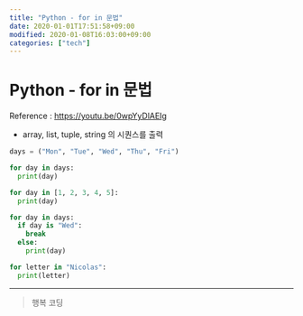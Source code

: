 ```yaml
---
title: "Python - for in 문법"
date: 2020-01-01T17:51:58+09:00
modified: 2020-01-08T16:03:00+09:00
categories: ["tech"]
---
```


# Python - for in 문법

Reference : <https://youtu.be/0wpYyDlAEIg>

- array, list, tuple, string 의 시퀀스를 출력

```py
days = ("Mon", "Tue", "Wed", "Thu", "Fri")

for day in days:
  print(day)

for day in [1, 2, 3, 4, 5]:
  print(day)

for day in days:
  if day is "Wed":
    break
  else:
    print(day)

for letter in "Nicolas":
  print(letter)
  ```

---

> 행복 코딩
